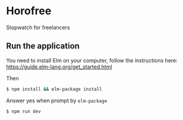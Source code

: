 # Horofree
Stopwatch for freelancers

## Run the application
You need to install Elm on your computer, follow the instructions here: https://guide.elm-lang.org/get_started.html

Then

```bash
$ npm install && elm-package install
```

Answer yes when prompt by `elm-package`

```
$ npm run dev
```

